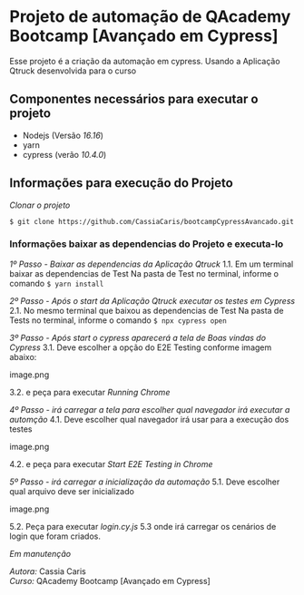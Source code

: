 # Projeto de automação de QAcademy Bootcamp [Avançado em Cypress]

Esse projeto é a criação da automação em cypress.
Usando a Aplicação Qtruck desenvolvida para o curso

## Componentes necessários para executar o projeto

- Nodejs (Versão *16.16*)
- yarn
- cypress (verão *10.4.0*)

## Informações para execução do Projeto

*Clonar o projeto*
```
$ git clone https://github.com/CassiaCaris/bootcampCypressAvancado.git
```

### Informações baixar as dependencias do Projeto e executa-lo

*_1º Passo - Baixar as dependencias da Aplicação Qtruck_*
  1.1. Em um terminal baixar as dependencias de Test
     Na pasta de Test no terminal, informe o comando
     ```
    $ yarn install
    ```    

*_2º Passo - Após o start da Aplicação Qtruck executar os testes em Cypress_*
  2.1. No mesmo terminal que baixou as dependencias de Test
     Na pasta de Tests no terminal, informe o comando
     ```
    $ npx cypress open
    ```  

*_3º Passo - Após start o cypress aparecerá a tela de Boas vindas do Cypress_*
  3.1. Deve escolher a opção do E2E Testing conforme imagem abaixo: 

  image.png

  3.2. e peça para executar *_Running Chrome_*

*_4º Passo - irá carregar a tela para escolher qual navegador irá executar a automção_*
  4.1. Deve escolher qual navegador irá usar para a execução dos testes 

  image.png

  4.2. e peça para executar *_Start E2E Testing in Chrome_*  

*_5º Passo - irá carregar a inicialização da automação_*
  5.1. Deve escolher qual arquivo deve ser inicializado 

  image.png

  5.2. Peça para executar *_login.cy.js_* 
  5.3  onde irá carregar os cenários de login que foram criados.  

*Em manutenção*

*Autora:* Cassia Caris <br/>
*Curso:* QAcademy Bootcamp [Avançado em Cypress]